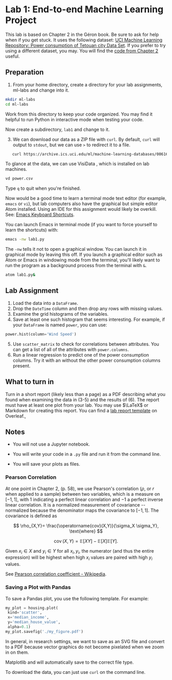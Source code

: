 # Lab 1: End-to-end Machine Learning Project

This lab is based on Chapter 2 in the Géron book.  Be sure to ask for help when if you get stuck.  It uses the following dataset: [UCI Machine Learning Repository: Power consumption of Tetouan city Data Set](https://archive.ics.uci.edu/ml/datasets/Power+consumption+of+Tetouan+city).  If you prefer to try using a different dataset, you  may.  You will find the [code from Chapter 2](https://github.com/ageron/handson-ml) useful.

## Preparation

1. From your home directory, create a directory for your lab assignments, ml-labs and change into it.

```bash
mkdir ml-labs
cd ml-labs
```

Work from this directory to keep your code organized.  You may find it helpful to run Python in interactive mode when testing your code.  

Now create a subdirectory, `lab1` and change to it.

3. We can download our data as a ZIP file with `curl`.  By default, `curl` will output to `stdout`, but we can use `>` to redirect it to a file.

```bash
   curl https://archive.ics.uci.edu/ml/machine-learning-databases/00616/Tetuan%20City%20power%20consumption.csv > power.csv
```

To glance at the data, we can use VisiData , which is installed on lab machines. 

```bash
vd power.csv
```

Type `q` to quit when you're finished.

Now would be a good time to learn a terminal mode text editor (for example, `emacs` or `vi`), but lab computers also have the graphical but simple editor Atom installed.  Using an IDE for this assignment would likely be overkill.  See: [Emacs Keyboard Shortcuts](https://keycombiner.com/collections/emacs/).  

You can launch Emacs in terminal mode (if you want to force yourself to learn the shortcuts) with:

```bash
emacs -nw lab1.py
```

The `-nw` tells it not to open a graphical window.  You can launch it in graphical mode by leaving this off.  If you launch a graphical editor such as Atom or Emacs in windowing mode from the terminal, you'll likely want to run the program as a background process from the terminal with `&`.

```bash
atom lab1.py&
```

## Lab Assignment

1. Load the data into a `DataFrame`.
2. Drop the `DateTime` column and then drop any rows with missing values.
3. Examine the grid histograms of the variables.
4. Save at least one such histogram that seems interesting. 
   For example, if your `DataFrame` is named `power`, you can use:

```python
power.hist(column='Wind Speed')
```

5. Use `scatter_matrix` to check for correlations between attributes.  You can get a list of all of the attributes with `power.columns`.
6. Run a linear regression to predict one of the power consumption columns.  Try it with an without the other power consumption columns present.

## What to turn in

Turn in a short report (likely less than a page) as a PDF describing what you found when examining the data in (3-5) and the results of (6).  The report must have at least one plot from your lab.  You may use $\LaTeX$ or Markdown for creating this report. You can find a [lab report template](https://www.overleaf.com/latex/templates/lab-report-template/pqwpnrsxxbkj) on Overleaf.,



## Notes

- You will not use a Jupyter notebook.

- You will write your code in a `.py` file and run it from the command line.

- You will save your plots as files.

### Pearson Correlation

At one point in Chapter 2, (p. 58), we use  Pearson's correlation ($\rho$, or $r$ when applied to a sample) between two variables, which is a measure on $[-1,1]$, with $1$ indicating a perfect linear correlation and $-1$ a perfect inverse linear correlation.  It is a normalized measurement of covariance -- normalized because the denominator maps the covariance to $[-1,1]$. The covariance is defined as

$$
\rho_{X,Y}= \frac{\operatorname{cov}(X,Y)}{\sigma_X \sigma_Y}, \text{where}
$$

$$
\operatorname{cov}(X,Y)= \mathbb{E}\left[X Y\right] - \mathbb{E}\left[X\right] \mathbb{E}\left[Y\right].
$$

Given $x_i\in X$ and $y_i\in Y$ for all  $x_i, y_i$, the numerator (and thus the entire expression) will be highest when high $x_i$ values are paired with high $y_i$ values.

See [Pearson correlation coefficient - Wikipedia](https://en.wikipedia.org/wiki/Pearson_correlation_coefficient).

### Saving a Plot with Pandas

To save a Pandas plot, you use the following template. For example:

```python
my_plot = housing.plot(
 kind='scatter',
 x='median_income',
 y='median_house_value',
 alpha=0.1)
my_plot.savefig('./my_figure.pdf')
```

In general, in research settings, we want to save as an SVG file and convert to a PDF because vector graphics do not become pixelated when we zoom in on them.

Matplotlib and will automatically save to the correct file type.

To download the data, you can just use `curl` on the command line.
